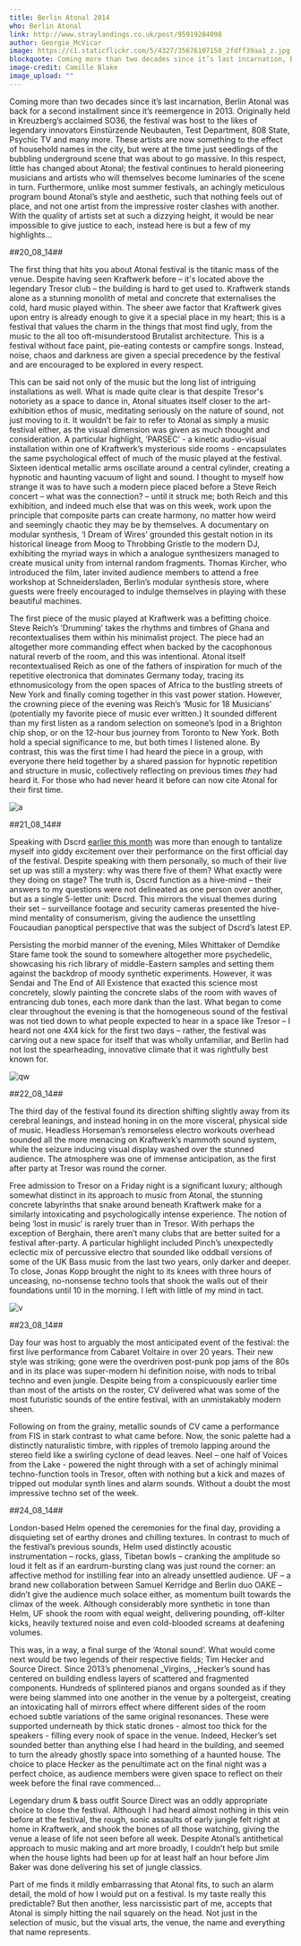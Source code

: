 ```yaml
---
title: Berlin Atonal 2014
who: Berlin Atonal
link: http://www.straylandings.co.uk/post/95919284098
author: Georgie_McVicar
image: https://c1.staticflickr.com/5/4327/35676107150_2fdff39aa1_z.jpg
blockquote: Coming more than two decades since it’s last incarnation, Berlin Atonal was back for a second installment since it’s reemergence in 2013. Originally held in Kreuzberg’s acclaimed SO36, the festival was host to the likes of legendary innovators Einstürzende Neubauten, Test Department, 808 State, Psychic TV and many more. These artists are now something to the effect of household names in the city, but were at the time just seedlings of the bubbling underground scene that was about to go massive.
image-credit: Camille Blake
image_upload: ""
---
```


Coming more than two decades since it’s last incarnation, Berlin Atonal was back for a second installment since it’s reemergence in 2013. Originally held in Kreuzberg’s acclaimed SO36, the festival was host to the likes of legendary innovators Einstürzende Neubauten, Test Department, 808 State, Psychic TV and many more. These artists are now something to the effect of household names in the city, but were at the time just seedlings of the bubbling underground scene that was about to go massive. In this respect, little has changed about Atonal; the festival continues to herald pioneering musicians and artists who will themselves become luminaries of the scene in turn. Furthermore, unlike most summer festivals, an achingly meticulous program bound Atonal’s style and aesthetic, such that nothing feels out of place, and not one artist from the impressive roster clashes with another. With the quality of artists set at such a dizzying height, it would be near impossible to give justice to each, instead here is but a few of my highlights…

##20_08_14##

The first thing that hits you about Atonal festival is the titanic mass of the venue. Despite having seen Kraftwerk before – it's located above the legendary Tresor club – the building is hard to get used to. Kraftwerk stands alone as a stunning monolith of metal and concrete that externalises the cold, hard music played within. The sheer awe factor that Kraftwerk gives upon entry is already enough to give it a special place in my heart; this is a festival that values the charm in the things that most find ugly, from the music to the all too oft-misunderstood Brutalist architecture. This is a festival without face paint, pie-eating contests or campfire songs. Instead, noise, chaos and darkness are given a special precedence by the festival and are encouraged to be explored in every respect.

This can be said not only of the music but the long list of intriguing installations as well. What is made quite clear is that despite Tresor's notoriety as a space to dance in, Atonal situates itself closer to the art-exhibition ethos of music, meditating seriously on the nature of sound, not just moving to it. It wouldn’t be fair to refer to Atonal as simply a music festival either, as the visual dimension was given as much thought and consideration. A particular highlight, ‘PARSEC’ - a kinetic audio-visual installation within one of Kraftwerk’s mysterious side rooms - encapsulates the same psychological effect of much of the music played at the festival. Sixteen identical metallic arms oscillate around a central cylinder, creating a hypnotic and haunting vacuum of light and sound. I thought to myself how strange it was to have such a modern piece placed before a Steve Reich concert – what was the connection? – until it struck me; both Reich and this exhibition, and indeed much else that was on this week, work upon the principle that composite parts can create harmony, no matter how weird and seemingly chaotic they may be by themselves. A documentary on modular synthesis, ‘I Dream of Wires’ grounded this gestalt notion in its historical lineage from Moog to Throbbing Gristle to the modern DJ, exhibiting the myriad ways in which a analogue synthesizers managed to create musical unity from internal random fragments. Thomas Kircher, who introduced the film, later invited audience members to attend a free workshop at Schneidersladen, Berlin’s modular synthesis store, where guests were freely encouraged to indulge themselves in playing with these beautiful machines.

The first piece of the music played at Kraftwerk was a befitting choice. Steve Reich’s ‘Drumming’ takes the rhythms and timbres of Ghana and recontextualises them within his minimalist project. The piece had an altogether more commanding effect when backed by the cacophonous natural reverb of the room, and this was intentional. Atonal itself recontextualised Reich as one of the fathers of inspiration for much of the repetitive electronica that dominates Germany today, tracing its ethnomusicology from the open spaces of Africa to the bustling streets of New York and finally coming together in this vast power station. However, the crowning piece of the evening was Reich’s ‘Music for 18 Musicians’ (potentially my favorite piece of music ever written.) It sounded different than my first listen as a random selection on someone’s Ipod in a Brighton chip shop, or on the 12-hour bus journey from Toronto to New York. Both hold a special significance to me, but both times I listened alone. By contrast, this was the first time I had heard the piece in a group, with everyone there held together by a shared passion for hypnotic repetition and structure in music, collectively reflecting on previous times _they_ had heard it. For those who had never heard it before can now cite Atonal for their first time.

![a](https://c1.staticflickr.com/5/4317/35676106560_3e7c6a14de_z.jpg)

##21_08_14##

Speaking with Dscrd [earlier this month](http://www.straylandings.co.uk/post/94836139358/dscrd-interview) was more than enough to tantalize myself into giddy excitement over their performance on the first official day of the festival. Despite speaking with them personally, so much of their live set up was still a mystery: why was there five of them? What exactly were they doing on stage? The truth is, Dscrd function as a hive-mind – their answers to my questions were not delineated as one person over another, but as a single 5-letter unit: Dscrd. This mirrors the visual themes during their set – surveillance footage and security cameras presented the hive-mind mentality of consumerism, giving the audience the unsettling Foucaudian panoptical perspective that was the subject of Dscrd’s latest EP.

Persisting the morbid manner of the evening, Miles Whittaker of Demdike Stare fame took the sound to somewhere altogether more psychedelic, showcasing his rich library of middle-Eastern samples and setting them against the backdrop of moody synthetic experiments. However, it was Sendai and The End of All Existence that exacted this science most concretely, slowly painting the concrete slabs of the room with waves of entrancing dub tones, each more dank than the last. What began to come clear throughout the evening is that the homogeneous sound of the festival was not tied down to what people expected to hear in a space like Tresor – I heard not one 4X4 kick for the first two days – rather, the festival was carving out a new space for itself that was wholly unfamiliar, and Berlin had not lost the spearheading, innovative climate that it was rightfully best known for.

![qw](https://c1.staticflickr.com/5/4325/35932675701_ace5ea9748_z.jpg)

##22_08_14##

The third day of the festival found its direction shifting slightly away from its cerebral leanings, and instead honing in on the more visceral, physical side of music. Headless Horseman’s remorseless electro workouts overhead sounded all the more menacing on Kraftwerk’s mammoth sound system, while the seizure inducing visual display washed over the stunned audience. The atmosphere was one of immense anticipation, as the first after party at Tresor was round the corner.

Free admission to Tresor on a Friday night is a significant luxury; although somewhat distinct in its approach to music from Atonal, the stunning concrete labyrinths that snake around beneath Kraftwerk make for a similarly intoxicating and psychologically intense experience. The notion of being ‘lost in music’ is rarely truer than in Tresor. With perhaps the exception of Berghain, there aren’t many clubs that are better suited for a festival after-party. A particular highlight included Pinch’s unexpectedly eclectic mix of percussive electro that sounded like oddball versions of some of the UK Bass music from the last two years, only darker and deeper. To close, Jonas Kopp brought the night to its knees with three hours of unceasing, no-nonsense techno tools that shook the walls out of their foundations until 10 in the morning. I left with little of my mind in tact.

![v](https://c1.staticflickr.com/5/4320/35676105470_0a54ab89af_z.jpg)

##23_08_14##

Day four was host to arguably the most anticipated event of the festival: the first live performance from Cabaret Voltaire in over 20 years. Their new style was striking; gone were the overdriven post-punk pop jams of the 80s and in its place was super-modern hi definition noise, with nods to tribal techno and even jungle. Despite being from a conspicuously earlier time than most of the artists on the roster, CV delivered what was some of the most futuristic sounds of the entire festival, with an unmistakably modern sheen.

Following on from the grainy, metallic sounds of CV came a performance from FIS in stark contrast to what came before. Now, the sonic palette had a distinctly naturalistic timbre, with ripples of tremolo lapping around the stereo field like a swirling cyclone of dead leaves. Neel – one half of Voices from the Lake - powered the night through with a set of achingly minimal techno-function tools in Tresor, often with nothing but a kick and mazes of tripped out modular synth lines and alarm sounds. Without a doubt the most impressive techno set of the week.

##24_08_14##

London-based Helm opened the ceremonies for the final day, providing a disquieting set of earthy drones and chilling textures. In contrast to much of the festival’s previous sounds, Helm used distinctly acoustic instrumentation – rocks, glass, Tibetan bowls – cranking the amplitude so loud it felt as if an eardrum-bursting clang was just round the corner: an affective method for instilling fear into an already unsettled audience. UF – a brand new collaboration between Samuel Kerridge and Berlin duo OAKE – didn’t give the audience much solace either, as momentum built towards the climax of the week. Although considerably more synthetic in tone than Helm, UF shook the room with equal weight, delivering pounding, off-kilter kicks, heavily textured noise and even cold-blooded screams at deafening volumes.

This was, in a way, a final surge of the ‘Atonal sound’. What would come next would be two legends of their respective fields; Tim Hecker and Source Direct. Since 2013’s phenomenal _Virgins, _Hecker’s sound has centered on building endless layers of scattered and fragmented components. Hundreds of splintered pianos and organs sounded as if they were being slammed into one another in the venue by a poltergeist, creating an intoxicating hall of mirrors effect where different sides of the room echoed subtle variations of the same original resonances. These were supported underneath by thick static drones - almost too thick for the speakers - filling every nook of space in the venue. Indeed, Hecker’s set sounded better than anything else I had heard in the building, and seemed to turn the already ghostly space into something of a haunted house. The choice to place Hecker as the penultimate act on the final night was a perfect choice, as audience members were given space to reflect on their week before the final rave commenced...

Legendary drum & bass outfit Source Direct was an oddly appropriate choice to close the festival. Although I had heard almost nothing in this vein before at the festival, the rough, sonic assaults of early jungle felt right at home in Kraftwerk, and shook the bones of all those watching, giving the venue a lease of life not seen before all week. Despite Atonal’s antithetical approach to music making and art more broadly, I couldn’t help but smile when the house lights had been up for at least half an hour before Jim Baker was done delivering his set of jungle classics.

Part of me finds it mildly embarrassing that Atonal fits, to such an alarm detail, the mold of how I would put on a festival. Is my taste really this predictable? But then another, less narcissistic part of me, accepts that Atonal is simply hitting the nail squarely on the head. Not just in the selection of music, but the visual arts, the venue, the name and everything that name represents.
